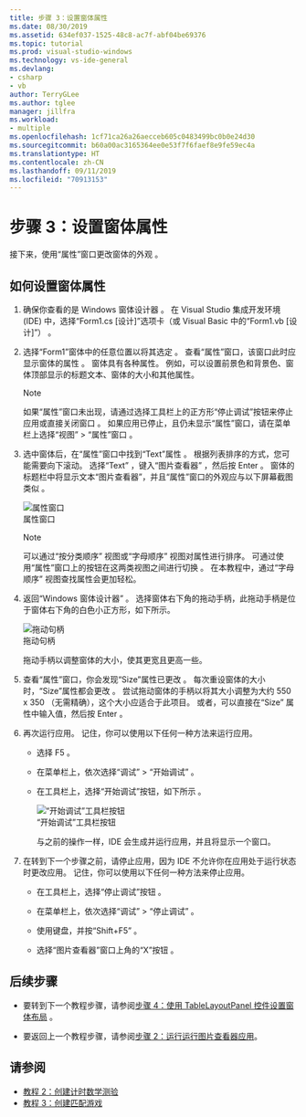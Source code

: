 ```yaml
---
title: 步骤 3：设置窗体属性
ms.date: 08/30/2019
ms.assetid: 634ef037-1525-48c8-ac7f-abf04be69376
ms.topic: tutorial
ms.prod: visual-studio-windows
ms.technology: vs-ide-general
ms.devlang:
- csharp
- vb
author: TerryGLee
ms.author: tglee
manager: jillfra
ms.workload:
- multiple
ms.openlocfilehash: 1cf71ca26a26aecceb605c0483499bc0b0e24d30
ms.sourcegitcommit: b60a00ac3165364ee0e53f7f6faef8e9fe59ec4a
ms.translationtype: HT
ms.contentlocale: zh-CN
ms.lasthandoff: 09/11/2019
ms.locfileid: "70913153"
---
```

# <a name="step-3-set-your-form-properties"></a>步骤 3：设置窗体属性

接下来，使用“属性”窗口更改窗体的外观  。

## <a name="how-to-set-your-form-properties"></a>如何设置窗体属性

1. 确保你查看的是 Windows 窗体设计器  。 在 Visual Studio 集成开发环境 (IDE) 中，选择“Form1.cs [设计]”选项卡（或 Visual Basic 中的“Form1.vb [设计]”）   。

1. 选择“Form1”窗体中的任意位置以将其选定  。 查看“属性”窗口，该窗口此时应显示窗体的属性  。 窗体具有各种属性。 例如，可以设置前景色和背景色、窗体顶部显示的标题文本、窗体的大小和其他属性。

   > [!NOTE]
   > 如果“属性”窗口未出现，请通过选择工具栏上的正方形“停止调试”按钮来停止应用或直接关闭窗口   。 如果应用已停止，且仍未显示“属性”窗口，请在菜单栏上选择“视图” > “属性”窗口    。

1. 选中窗体后，在“属性”窗口中找到“Text”属性   。 根据列表排序的方式，您可能需要向下滚动。 选择“Text”  ，键入“图片查看器”  ，然后按 Enter  。  窗体的标题栏中将显示文本“图片查看器”，并且“属性”窗口的外观应与以下屏幕截图类似   。

    ![属性窗口](../ide/media/express_edittextproperty.png)<br>
   属性窗口 

   > [!NOTE]
   > 可以通过“按分类顺序”  视图或“字母顺序”  视图对属性进行排序。 可通过使用“属性”窗口上的按钮在这两类视图之间进行切换  。 在本教程中，通过“字母顺序”  视图查找属性会更加轻松。

1. 返回“Windows 窗体设计器”  。 选择窗体右下角的拖动手柄，此拖动手柄是位于窗体右下角的白色小正方形，如下所示。

    ![拖动句柄](../ide/media/express_bottomrt_drag.png)<br>
   拖动句柄 

    拖动手柄以调整窗体的大小，使其更宽且更高一些。

1. 查看“属性”窗口，你会发现“Size”属性已更改   。 每次重设窗体的大小时，“Size”属性都会更改  。 尝试拖动窗体的手柄以将其大小调整为大约 550 x 350  （无需精确），这个大小应适合于此项目。 或者，可以直接在“Size”  属性中输入值，然后按 Enter  。

1. 再次运行应用。 记住，你可以使用以下任何一种方法来运行应用。

   - 选择 F5  。

   - 在菜单栏上，依次选择“调试”   > “开始调试”  。

   - 在工具栏上，选择“开始调试”按钮，如下所示  。

      ![“开始调试”工具栏按钮](../ide/media/express_icondebug.png)<br>
     “开始调试”工具栏按钮 

     与之前的操作一样，IDE 会生成并运行应用，并且将显示一个窗口。

1. 在转到下一个步骤之前，请停止应用，因为 IDE 不允许你在应用处于运行状态时更改应用。 记住，你可以使用以下任何一种方法来停止应用。

   - 在工具栏上，选择“停止调试”按钮  。

   - 在菜单栏上，依次选择“调试”   > “停止调试”  。

   - 使用键盘，并按“Shift+F5”   。

   - 选择“图片查看器”窗口上角的“X”按钮   。

## <a name="next-steps"></a>后续步骤

* 要转到下一个教程步骤，请参阅[步骤 4：使用 TableLayoutPanel 控件设置窗体布局](../ide/step-4-lay-out-your-form-with-a-tablelayoutpanel-control.md)  。

* 要返回上一个教程步骤，请参阅[步骤 2：运行运行图片查看器应用](../ide/step-2-run-your-program.md)。

## <a name="see-also"></a>请参阅

* [教程 2：创建计时数学测验](tutorial-2-create-a-timed-math-quiz.md)
* [教程 3：创建匹配游戏](tutorial-3-create-a-matching-game.md)
